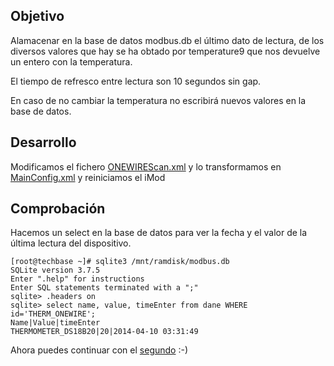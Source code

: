 ## Objetivo

Alamacenar en la base de datos modbus.db el último dato de lectura, de los diversos valores que hay se ha obtado por temperature9 que nos devuelve un entero con la temperatura.

El tiempo de refresco entre lectura son 10 segundos sin gap.

En caso de no cambiar la temperatura no escribirá nuevos valores en la base de datos.

## Desarrollo

Modificamos el fichero [ONEWIREScan.xml](../ONEWIREScan.xml) y lo transformamos en [MainConfig.xml](MainConfig.xml) y reiniciamos el iMod

## Comprobación

Hacemos un select en la base de datos para ver la fecha y el valor de la última lectura del dispositivo.


```
[root@techbase ~]# sqlite3 /mnt/ramdisk/modbus.db
SQLite version 3.7.5
Enter ".help" for instructions
Enter SQL statements terminated with a ";"
sqlite> .headers on
sqlite> select name, value, timeEnter from dane WHERE id='THERM_ONEWIRE';
Name|Value|timeEnter
THERMOMETER_DS18B20|20|2014-04-10 03:31:49
```

Ahora puedes continuar con el [segundo][0] :-)

[0]: ../segundo